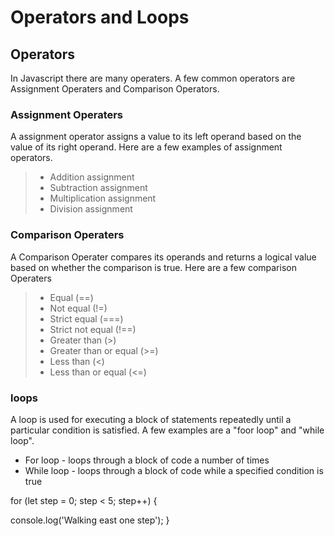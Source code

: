 # **Operators and Loops**

## Operators 

In Javascript there are many operaters. A few common operators are Assignment Operaters and Comparison Operators.


### Assignment Operaters 

A assignment operator assigns a value to its left operand based on the value of its right operand. Here are a few examples of assignment operators. 

 > - Addition assignment
 > - Subtraction assignment 
 > - Multiplication assignment 
 > - Division assignment

### Comparison Operaters 

A Comparison Operater compares its operands and returns a logical value based on whether the comparison is true. Here are a few comparison Operaters

> -  Equal (==)
> -  Not equal (!=)
> -  Strict equal (===)
> -  Strict not equal (!==)
> -  Greater than (>)
> -  Greater than or equal (>=)
> -  Less than (<)
> -  Less than or equal (<=)

### loops 

A loop is used for executing a block of statements repeatedly until a particular condition is satisfied. A few examples are a "foor loop" and "while loop".

* For loop -  loops through a block of code a number of times
* While loop - loops through a block of code while a specified condition is true


for (let step = 0; step < 5; step++) {
  
  console.log('Walking east one step');
}

